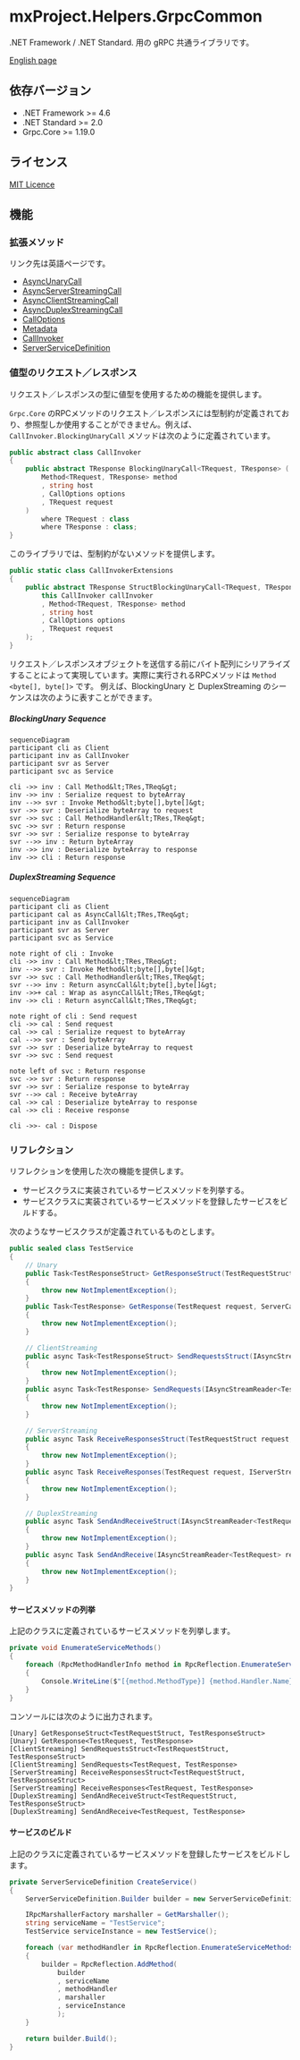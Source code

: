 

# mxProject.Helpers.GrpcCommon

.NET Framework / .NET Standard. 用の gRPC 共通ライブラリです。

[English page](README.md)

## 依存バージョン

* .NET Framework >= 4.6
* .NET Standard >= 2.0
* Grpc.Core >= 1.19.0

## ライセンス

[MIT Licence](http://opensource.org/licenses/mit-license.php)



## 機能

### 拡張メソッド

リンク先は英語ページです。

* [AsyncUnaryCall](document/AsyncUnaryCallExtensions.md)
* [AsyncServerStreamingCall](document/AsyncServerStreamingCallExtensions.md)
* [AsyncClientStreamingCall](document/AsyncClientStreamingCallExtensions.md)
* [AsyncDuplexStreamingCall](document/AsyncDuplexStreamingCallExtensions.md)
* [CallOptions](document/CallOptionsExtensions.md)
* [Metadata](document/MetadataExtensions.md)
* [CallInvoker](document/CallInvokerExtensions.md)
* [ServerServiceDefinition](document/ServerServiceDefinitionExtensions.md)

### 値型のリクエスト／レスポンス

リクエスト／レスポンスの型に値型を使用するための機能を提供します。

`Grpc.Core` のRPCメソッドのリクエスト／レスポンスには型制約が定義されており、参照型しか使用することができません。例えば、`CallInvoker.BlockingUnaryCall` メソッドは次のように定義されています。

```c#
public abstract class CallInvoker
{
    public abstract TResponse BlockingUnaryCall<TRequest, TResponse> (
        Method<TRequest, TResponse> method
        , string host
        , CallOptions options
        , TRequest request
    )
        where TRequest : class
        where TResponse : class;
}
```

このライブラリでは、型制約がないメソッドを提供します。

```c#
public static class CallInvokerExtensions
{
    public abstract TResponse StructBlockingUnaryCall<TRequest, TResponse> (
        this CallInvoker callInvoker
        , Method<TRequest, TResponse> method
        , string host
        , CallOptions options
        , TRequest request
    );
}
```

リクエスト／レスポンスオブジェクトを送信する前にバイト配列にシリアライズすることによって実現しています。実際に実行されるRPCメソッドは `Method <byte[], byte[]>` です。
例えば、BlockingUnary と DuplexStreaming のシーケンスは次のように表すことができます。

##### BlockingUnary Sequence

```mermaid
sequenceDiagram
participant cli as Client
participant inv as CallInvoker
participant svr as Server
participant svc as Service

cli ->> inv : Call Method&lt;TRes,TReq&gt;
inv ->> inv : Serialize request to byteArray
inv -->> svr : Invoke Method&lt;byte[],byte[]&gt;
svr ->> svr : Deserialize byteArray to request
svr ->> svc : Call MethodHandler&lt;TRes,TReq&gt;
svc ->> svr : Return response
svr ->> svr : Serialize response to byteArray
svr -->> inv : Return byteArray
inv ->> inv : Deserialize byteArray to response
inv ->> cli : Return response

```

##### DuplexStreaming Sequence

```mermaid
sequenceDiagram
participant cli as Client
participant cal as AsyncCall&lt;TRes,TReq&gt;
participant inv as CallInvoker
participant svr as Server
participant svc as Service

note right of cli : Invoke
cli ->> inv : Call Method&lt;TRes,TReq&gt;
inv -->> svr : Invoke Method&lt;byte[],byte[]&gt;
svr ->> svc : Call MethodHandler&lt;TRes,TReq&gt;
svr -->> inv : Return asyncCall&lt;byte[],byte[]&gt;
inv ->>+ cal : Wrap as asyncCall&lt;TRes,TReq&gt;
inv ->> cli : Return asyncCall&lt;TRes,TReq&gt;

note right of cli : Send request
cli ->> cal : Send request
cal ->> cal : Serialize request to byteArray
cal -->> svr : Send byteArray
svr ->> svr : Deserialize byteArray to request
svr ->> svc : Send request

note left of svc : Return response
svc ->> svr : Return response
svr ->> svr : Serialize response to byteArray
svr -->> cal : Receive byteArray
cal ->> cal : Deserialize byteArray to response
cal ->> cli : Receive response

cli ->>- cal : Dispose

```

### リフレクション

リフレクションを使用した次の機能を提供します。

* サービスクラスに実装されているサービスメソッドを列挙する。
* サービスクラスに実装されているサービスメソッドを登録したサービスをビルドする。

次のようなサービスクラスが定義されているものとします。

```c#
public sealed class TestService
{
    // Unary
    public Task<TestResponseStruct> GetResponseStruct(TestRequestStruct request, ServerCallContext context)
    {
        throw new NotImplementException();
    }
    public Task<TestResponse> GetResponse(TestRequest request, ServerCallContext context)
    {
        throw new NotImplementException();
    }

    // ClientStreaming
    public async Task<TestResponseStruct> SendRequestsStruct(IAsyncStreamReader<TestRequestStruct> requestReader, ServerCallContext context)
    {
        throw new NotImplementException();
    }
    public async Task<TestResponse> SendRequests(IAsyncStreamReader<TestRequest> requestReader, ServerCallContext context)
    {
        throw new NotImplementException();
    }

    // ServerStreaming
    public async Task ReceiveResponsesStruct(TestRequestStruct request, IServerStreamWriter<TestResponseStruct> responseWriter, ServerCallContext context)
    {
        throw new NotImplementException();
    }
    public async Task ReceiveResponses(TestRequest request, IServerStreamWriter<TestResponse> responseWriter, ServerCallContext context)
    {
        throw new NotImplementException();
    }

    // DuplexStreaming
    public async Task SendAndReceiveStruct(IAsyncStreamReader<TestRequestStruct> requestReader, IServerStreamWriter<TestResponseStruct> responseWriter, ServerCallContext context)
    {
        throw new NotImplementException();
    }
    public async Task SendAndReceive(IAsyncStreamReader<TestRequest> requestReader, IServerStreamWriter<TestResponse> responseWriter, ServerCallContext context)
    {
        throw new NotImplementException();
    }
}
```

#### サービスメソッドの列挙

上記のクラスに定義されているサービスメソッドを列挙します。

```c#
private void EnumerateServiceMethods()
{
    foreach (RpcMethodHandlerInfo method in RpcReflection.EnumerateServiceMethods(typeof(TestService), false))
    {
        Console.WriteLine($"[{method.MethodType}] {method.Handler.Name}<{method.RequestType.Name}, {method.ResponseType.Name}>");
    }
}
```

コンソールには次のように出力されます。

```
[Unary] GetResponseStruct<TestRequestStruct, TestResponseStruct>
[Unary] GetResponse<TestRequest, TestResponse>
[ClientStreaming] SendRequestsStruct<TestRequestStruct, TestResponseStruct>
[ClientStreaming] SendRequests<TestRequest, TestResponse>
[ServerStreaming] ReceiveResponsesStruct<TestRequestStruct, TestResponseStruct>
[ServerStreaming] ReceiveResponses<TestRequest, TestResponse>
[DuplexStreaming] SendAndReceiveStruct<TestRequestStruct, TestResponseStruct>
[DuplexStreaming] SendAndReceive<TestRequest, TestResponse>
```

#### サービスのビルド

上記のクラスに定義されているサービスメソッドを登録したサービスをビルドします。

```c#
private ServerServiceDefinition CreateService()
{
    ServerServiceDefinition.Builder builder = new ServerServiceDefinition.Builder();

    IRpcMarshallerFactory marshaller = GetMarshaller();
    string serviceName = "TestService";
    TestService serviceInstance = new TestService();

    foreach (var methodHandler in RpcReflection.EnumerateServiceMethods(typeof(TestService), false))
    {
        builder = RpcReflection.AddMethod(
            builder
            , serviceName
            , methodHandler
            , marshaller
            , serviceInstance
            );
    }

    return builder.Build();
}
```
